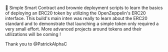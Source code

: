 📍 Simple Smart Contract and brownie deployment scripts to learn the basics of deploying an ERC20 token by utilizing the OpenZeppelin's ERC20 interface. This build's main inten was really to learn about the ERC20 standard and to demonstrate that launching a simple token only required a very small effort. More advanced projects around tokens and their utilizations will be coming !

Thank you to @PatrickAlphaC
